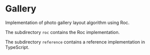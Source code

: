# Gallery

Implementation of photo gallery layout algorithm using Roc.

The subdirectory `roc` contains the Roc implementation.

The subdirectory `reference` contains a reference implementation in TypeScript.